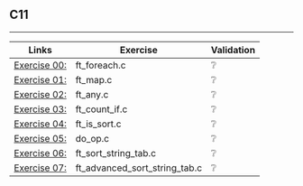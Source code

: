 ## C11
---------------------

Links | Exercise | Validation
------|----------|------------
[Exercise 00:](ex00/) | ft_foreach.c | ❔
[Exercise 01:](ex01/) | ft_map.c | ❔
[Exercise 02:](ex02/) | ft_any.c | ❔
[Exercise 03:](ex03/) | ft_count_if.c | ❔
[Exercise 04:](ex04/) | ft_is_sort.c | ❔
[Exercise 05:](ex05/) | do_op.c | ❔
[Exercise 06:](ex06/) | ft_sort_string_tab.c | ❔
[Exercise 07:](ex07/) | ft_advanced_sort_string_tab.c | ❔